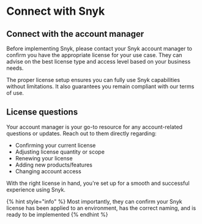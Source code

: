 # Connect with Snyk

## Connect with the account manager

Before implementing Snyk, please contact your Snyk account manager to confirm you have the appropriate license for your use case. They can advise on the best license type and access level based on your business needs.

The proper license setup ensures you can fully use Snyk capabilities without limitations. It also guarantees you remain compliant with our terms of use.

## License questions

Your account manager is your go-to resource for any account-related questions or updates. Reach out to them directly regarding:

* Confirming your current license
* Adjusting license quantity or scope
* Renewing your license
* Adding new products/features
* Changing account access

With the right license in hand, you're set up for a smooth and successful experience using Snyk.

{% hint style="info" %}
Most importantly, they can confirm your Snyk license has been applied to an environment, has the correct naming, and is ready to be implemented
{% endhint %}
